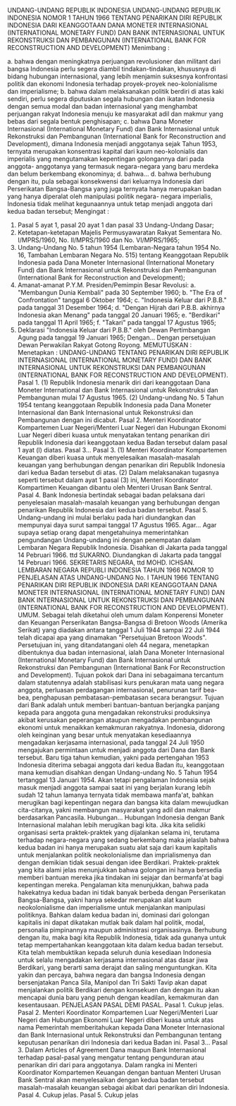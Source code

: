 UNDANG-UNDANG REPUBLIK INDONESIA UNDANG-UNDANG REPUBLIK INDONESIA NOMOR 1 TAHUN 1966 TENTANG PENARIKAN DIRI REPUBLIK INDONESIA DARI KEANGGOTAAN DANA MONETER INTERNASIONAL (INTERNATIONAL MONETARY FUND) DAN BANK INTERNASIONAL UNTUK REKONSTRUKSI DAN PEMBANGUNAN (INTERNATIONAL BANK FOR RECONSTRUCTION AND DEVELOPMENT)
Menimbang :

a. bahwa dengan meningkatnya perjuangan revolusioner dan militant dari bangsa Indonesia perlu segera diambil tindakan-tindakan, khususnya di bidang hubungan internasional, yang lebih menjamin suksesnya konfrontasi politik dan ekonomi Indonesia terhadap proyek-proyek neo-kolonialisme dan imperialisme;
b. bahwa dalam melaksanakan politik berdiri di atas kaki sendiri, perlu segera diputuskan segala hubungan dan ikatan Indonesia dengan semua modal dan badan internasional yang menghambat perjuangan rakyat Indonesia menuju ke masyarakat adil dan makmur yang bebas dari segala bentuk penghisapan;
c. bahwa Dana Moneter Internasional (International Monetary Fund) dan Bank Internasional untuk Rekonstruksi dan Pembangunan (International Bank for Reconstruction and Development), dimana Indonesia menjadi anggotanya sejak Tahun 1953, ternyata merupakan konsentrasi kapital dari kaum neo-kolonialis dan imperialis yang mengutamakan kepentingan golongannya dari pada anggota- anggotanya yang termasuk negara-negara yang baru merdeka dan belum berkembang ekonominya;
d. bahwa… d. bahwa berhubung dengan itu, pula sebagai konsekwensi dari keluarnya Indonesia dari Perserikatan Bangsa-Bangsa yang juga ternyata hanya merupakan badan yang hanya diperalat oleh manipulasi politik negara- negara imperialis, Indonesia tidak melihat kegunaannya untuk tetap menjadi anggota dari kedua badan tersebut;
Mengingat :

1. Pasal 5 ayat 1, pasal 20 ayat 1 dan pasal 33 Undang-Undang Dasar;
2. Ketetapan-ketetapan Majelis Permusyawaratan Rakyat Sementara No. I/MPRS/1960, No. II/MPRS/1960 dan No. VI/MPRS/1965;
3. Undang-Undang No. 5 tahun 1954 (Lembaran-Negara tahun 1954 No. 16, Tambahan Lembaran Negara No. 515) tentang Keanggotaan Republik Indonesia pada Dana Moneter Internasional (International Monetary Fund) dan Bank Internasional untuk Rekonstruksi dan Pembangunan (International Bank for Reconstruction and Development);
4. Amanat-amanat P.Y.M. Presiden/Pemimpin Besar Revolusi:
a. "Membangun Dunia Kembali" pada 30 September 1960;
b. "The Era of Confrontation" tanggal 6 Oktober 1964;
c. "Indonesia Keluar dari P.B.B." pada tanggal 31 Desember 1964;
d. "Dengan Hijrah dari P.B.B. akhirnya Indonesia akan Menang" pada tanggal 20 Januari 1965;
e. "Berdikari" pada tanggal 11 April 1965;
f. "Takari" pada tanggal 17 Agustus 1965;
5. Deklarasi "Indonesia Keluar dari P.B.B." oleh Dewan Pertimbangan Agung pada tanggal 19 Januari 1965; Dengan… Dengan persetujuan Dewan Perwakilan Rakyat Gotong Royong.
MEMUTUSKAN :
 Menetapkan : UNDANG-UNDANG TENTANG PENARIKAN DIRI REPUBLIK INTERNASIONAL (INTERNATIONAL MONETARY FUND) DAN BANK INTERNASIONAL UNTUK REKONSTRUKSI DAN PEMBANGUNAN (INTERNATIONAL BANK FOR RECONSTRUCTION AND DEVELOPMENT). Pasal 1.
(1) Republik Indonesia menarik diri dari keanggotaan Dana Moneter International dan Bank Internasional untuk Rekonstruksi dan Pembangunan mulai 17 Agustus 1965.
(2) Undang-undang No. 5 Tahun 1954 tentang keanggotaan Republik Indonesia pada Dana Moneter Internasional dan Bank Internasional untuk Rekonstruksi dan Pembangunan dengan ini dicabut. Pasal 2. Menteri Koordinator Kompartemen Luar Negeri/Menteri Luar Negeri dan Hubungan Ekonomi Luar Negeri diberi kuasa untuk menyatakan tentang penarikan diri Republik Indonesia dari keanggotaan kedua Badan tersebut dalam pasal 1 ayat (l) diatas. Pasal 3… Pasal 3.
(1) Menteri Koordinator Kompartemen Keuangan diberi kuasa untuk menyelesaikan masalah-masalah keuangan yang berhubungan dengan penarikan diri Republik Indonesia dari kedua Badan tersebut di atas.
(2) Dalam melaksanakan tugasnya seperti tersebut dalam ayat 1 pasal (3) ini, Menteri Koordinator Kompartimen Keuangan dibantu oleh Menteri Urusan Bank Sentral. Pasal 4. Bank Indonesia bertindak sebagai badan pelaksana dari penyelesaian masalah-masalah keuangan yang berhubungan dengan penarikan Republik Indonesia dari kedua badan tersebut. Pasal 5. Undang-undang ini mulai berlaku pada hari diundangkan dan mempunyai daya surut sampai tanggal 17 Agustus 1965. Agar… Agar supaya setiap orang dapat mengetahuinya memerintahkan pengundangan Undang-undang ini dengan penempatan dalam Lembaran Negara Republik Indonesia. Disahkan di Jakarta pada tanggal 14 Pebruari 1966. ttd SUKARNO. Diundangkan di Jakarta pada tanggal 14 Pebruari 1966. SEKRETARIS NEGARA, ttd MOHD. ICHSAN. LEMBARAN NEGARA REPUBLI INDONESIA TAHUN 1966 NOMOR 10 PENJELASAN ATAS UNDANG-UNDANG No. I TAHUN 1966 TENTANG PENARIKAN DIRI REPUBLIK INDONESIA DARI KEANGGOTAAN DANA MONETER INTERNASIONAL (INTERNATIONAL MONETARY FUND) DAN BANK INTERNASIONAL UNTUK REKONSTRUKSI DAN PEMBANGUNAN (INTERNATIONAL BANK FOR RECONSTRUCTION AND DEVELOPMENT). UMUM. Sebagai telah diketahui oleh umum dalam Konperensi Moneter dan Keuangan Perserikatan Bangsa-Bangsa di Bretoon Woods (Amerika Serikat) yang diadakan antara tanggal 1 Juli 1944 sampai 22 Juli 1944 telah dicapai apa yang dinamakan "Persetujuan Bretoon Woods". Persetujuan ini, yang ditandatangani oleh 44 negara, menetapkan dibentuknya dua badan internasional, ialah Dana Moneter Internasional (International Monetary Fund) dan Bank Internasional untuk Rekonstruksi dan Pembangunan (International Bank For Reconstruction and Development). Tujuan pokok dari Dana ini sebagaimana tercantum dalam statutennya adalah stabilisasi kurs penukaran mata uang negara anggota, perluasan perdagangan internasional, penurunan tarif bea-bea, penghapusan pembatasan-pembatasan secara berangsur. Tujuan dari Bank adalah untuk memberi bantuan-bantuan berjangka panjang kepada para anggota guna mengadakan rekonstruksi produksinya akibat kerusakan peperangan ataupun mengadakan pembangunan ekonomi untuk menaikkan kemakmuran rakyatnya. Indonesia, didorong oleh keinginan yang besar untuk menyatakan kesediaannya mengadakan kerjasama internasional, pada tanggal 24 Juli 1950 mengajukan permintaan untuk menjadi anggota dari Dana dan Bank tersebut. Baru tiga tahun kemudian, yakni pada pertengahan 1953 Indonesia diterima sebagai anggota dari kedua Badan itu, keanggotaan mana kemudian disahkan dengan Undang-undang No. 5 Tahun 1954 tertanggal 13 Januari 1954. Akan tetapi pengalaman Indonesia sejak masuk menjadi anggota sampai saat ini yang berjalan kurang lebih sudah 12 tahun lamanya ternyata tidak membawa manfa'at, bahkan merugikan bagi kepentingan negara dan bangsa kita dalam mewujudkan cita-citanya, yakni membangun masyarakat yang adil dan makmur berdasarkan Pancasila. Hubungan… Hubungan Indonesia dengan Bank Internasional malahan lebih merugikan bagi kita. Jika kita selidiki organisasi serta praktek-praktek yang dijalankan selama ini, terutama terhadap negara-negara yang sedang berkembang maka jelaslah bahwa kedua badan ini hanya merupakan suatu alat saja dari kaum kapitalis untuk menjalankan politik neokolonialisme dan imprialismenya dan dengan demikian tidak sesuai dengan idee Berdikari. Praktek-praktek yang kita alami jelas menunjukkan bahwa golongan ini hanya bersedia memberi bantuan mereka jika tindakan ini sejajar dan bermanfa'at bagi kepentingan mereka. Pengalaman kita menunjukkan, bahwa pada hakekatnya kedua badan ini tidak banyak berbeda dengan Perserikatan Bangsa-Bangsa, yakni hanya sekedar merupakan alat kaum neokolonialisme dan imperialisme untuk menjalankan manipulasi politiknya. Bahkan dalam kedua badan ini, dominasi dari golongan kapitalis ini dapat dikatakan mutlak baik dalam hal politik, modal, personalia pimpinannya maupun administrasi organisasinya. Berhubung dengan itu, maka bagi kita Republik Indonesia, tidak ada gunanya untuk tetap mempertahankan keanggotaan kita dalam kedua badan tersebut. Kita telah membuktikan kepada seluruh dunia kesediaan Indonesia untuk selalu mengadakan kerjasama internasional atas dasar jiwa Berdikari, yang berarti sama derajat dan saling menguntungkan. Kita yakin dan percaya, bahwa negara dan bangsa Indonesia dengan bersenjatakan Panca Sila, Manipol dan Tri Sakti Tavip akan dapat menjalankan politik Berdikari dengan konsekuen dan dengan itu akan mencapai dunia baru yang penuh dengan keadilan, kemakmuran dan kesentausaan. PENJELASAN PASAL DEMI PASAL. Pasal 1. Cukup jelas. Pasal 2. Menteri Koordinator Kompartemen Luar Negeri/Menteri Luar Negeri dan Hubungan Ekonomi Luar Negeri diberi kuasa untuk atas nama Pemerintah memberitahukan kepada Dana Moneter Internasional dan Bank Internasional untuk Rekonstruksi dan Pembangunan tentang keputusan penarikan diri Indonesia dari kedua Badan ini. Pasal 3… Pasal 3. Dalam Articles of Agreement Dana maupun Bank Internasional terhadap pasal-pasal yang mengatur tentang pengunduran atau penarikan diri dari para anggotanya. Dalam rangka ini Menteri Koordinator Kompartemen Keuangan dengan bantuan Menteri Urusan Bank Sentral akan menyelesaikan dengan kedua badan tersebut masalah-masalah keuangan sebagai akibat dari penarikan diri Indonesia. Pasal 4. Cukup jelas. Pasal 5. Cukup jelas